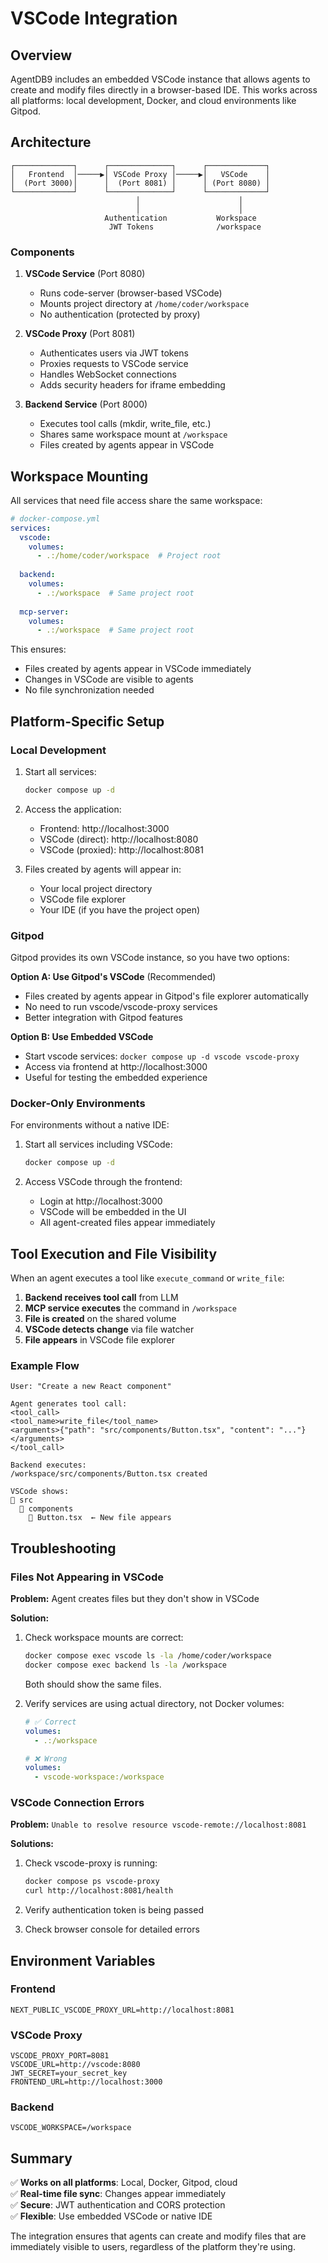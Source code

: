 # VSCode Integration

## Overview

AgentDB9 includes an embedded VSCode instance that allows agents to create and modify files directly in a browser-based IDE. This works across all platforms: local development, Docker, and cloud environments like Gitpod.

## Architecture

```
┌─────────────┐      ┌──────────────┐      ┌─────────────┐
│   Frontend  │─────▶│ VSCode Proxy │─────▶│   VSCode    │
│  (Port 3000)│      │  (Port 8081) │      │ (Port 8080) │
└─────────────┘      └──────────────┘      └─────────────┘
                            │                      │
                            │                      │
                     Authentication           Workspace
                      JWT Tokens              /workspace
```

### Components

1. **VSCode Service** (Port 8080)
   - Runs code-server (browser-based VSCode)
   - Mounts project directory at `/home/coder/workspace`
   - No authentication (protected by proxy)

2. **VSCode Proxy** (Port 8081)
   - Authenticates users via JWT tokens
   - Proxies requests to VSCode service
   - Handles WebSocket connections
   - Adds security headers for iframe embedding

3. **Backend Service** (Port 8000)
   - Executes tool calls (mkdir, write_file, etc.)
   - Shares same workspace mount at `/workspace`
   - Files created by agents appear in VSCode

## Workspace Mounting

All services that need file access share the same workspace:

```yaml
# docker-compose.yml
services:
  vscode:
    volumes:
      - .:/home/coder/workspace  # Project root
      
  backend:
    volumes:
      - .:/workspace  # Same project root
      
  mcp-server:
    volumes:
      - .:/workspace  # Same project root
```

This ensures:
- Files created by agents appear in VSCode immediately
- Changes in VSCode are visible to agents
- No file synchronization needed

## Platform-Specific Setup

### Local Development

1. Start all services:
   ```bash
   docker compose up -d
   ```

2. Access the application:
   - Frontend: http://localhost:3000
   - VSCode (direct): http://localhost:8080
   - VSCode (proxied): http://localhost:8081

3. Files created by agents will appear in:
   - Your local project directory
   - VSCode file explorer
   - Your IDE (if you have the project open)

### Gitpod

Gitpod provides its own VSCode instance, so you have two options:

**Option A: Use Gitpod's VSCode** (Recommended)
- Files created by agents appear in Gitpod's file explorer automatically
- No need to run vscode/vscode-proxy services
- Better integration with Gitpod features

**Option B: Use Embedded VSCode**
- Start vscode services: `docker compose up -d vscode vscode-proxy`
- Access via frontend at http://localhost:3000
- Useful for testing the embedded experience

### Docker-Only Environments

For environments without a native IDE:

1. Start all services including VSCode:
   ```bash
   docker compose up -d
   ```

2. Access VSCode through the frontend:
   - Login at http://localhost:3000
   - VSCode will be embedded in the UI
   - All agent-created files appear immediately

## Tool Execution and File Visibility

When an agent executes a tool like `execute_command` or `write_file`:

1. **Backend receives tool call** from LLM
2. **MCP service executes** the command in `/workspace`
3. **File is created** on the shared volume
4. **VSCode detects change** via file watcher
5. **File appears** in VSCode file explorer

### Example Flow

```
User: "Create a new React component"

Agent generates tool call:
<tool_call>
<tool_name>write_file</tool_name>
<arguments>{"path": "src/components/Button.tsx", "content": "..."}</arguments>
</tool_call>

Backend executes:
/workspace/src/components/Button.tsx created

VSCode shows:
📁 src
  📁 components
    📄 Button.tsx  ← New file appears
```

## Troubleshooting

### Files Not Appearing in VSCode

**Problem:** Agent creates files but they don't show in VSCode

**Solution:**
1. Check workspace mounts are correct:
   ```bash
   docker compose exec vscode ls -la /home/coder/workspace
   docker compose exec backend ls -la /workspace
   ```
   Both should show the same files.

2. Verify services are using actual directory, not Docker volumes:
   ```yaml
   # ✅ Correct
   volumes:
     - .:/workspace
   
   # ❌ Wrong
   volumes:
     - vscode-workspace:/workspace
   ```

### VSCode Connection Errors

**Problem:** `Unable to resolve resource vscode-remote://localhost:8081`

**Solutions:**
1. Check vscode-proxy is running:
   ```bash
   docker compose ps vscode-proxy
   curl http://localhost:8081/health
   ```

2. Verify authentication token is being passed
3. Check browser console for detailed errors

## Environment Variables

### Frontend
```env
NEXT_PUBLIC_VSCODE_PROXY_URL=http://localhost:8081
```

### VSCode Proxy
```env
VSCODE_PROXY_PORT=8081
VSCODE_URL=http://vscode:8080
JWT_SECRET=your_secret_key
FRONTEND_URL=http://localhost:3000
```

### Backend
```env
VSCODE_WORKSPACE=/workspace
```

## Summary

✅ **Works on all platforms**: Local, Docker, Gitpod, cloud  
✅ **Real-time file sync**: Changes appear immediately  
✅ **Secure**: JWT authentication and CORS protection  
✅ **Flexible**: Use embedded VSCode or native IDE  

The integration ensures that agents can create and modify files that are immediately visible to users, regardless of the platform they're using.

